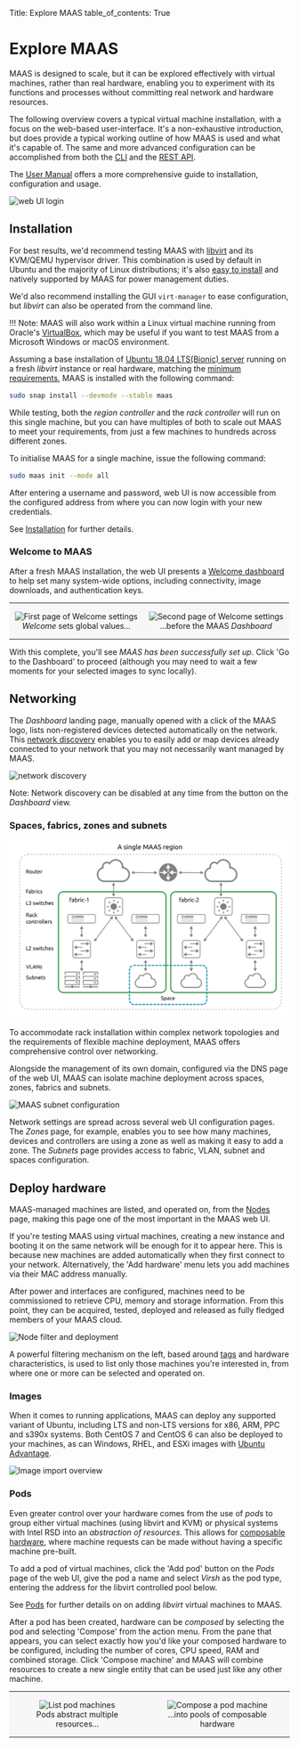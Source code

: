 Title: Explore MAAS
table_of_contents: True

# Explore MAAS

MAAS is designed to scale, but it can be explored effectively with virtual
machines, rather than real hardware, enabling you to experiment with its
functions and processes without committing real network and hardware resources.

The following overview covers a typical virtual machine installation, with a
focus on the web-based user-interface. It's a non-exhaustive introduction, but
does provide a typical working outline of how MAAS is used and what it's
capable of. The same and more advanced configuration can be accomplished from
both the [CLI][manage-cli] and the [REST API][rest-api]. 

The [User Manual][installation] offers a more comprehensive guide to
installation, configuration and usage.

![web UI login][img__login]


## Installation

For best results, we'd recommend testing MAAS with [libvirt][libvirt] and its
KVM/QEMU hypervisor driver. This combination is used by default in Ubuntu and
the majority of Linux distributions; it's also [easy to install][libvirt-install]
and natively supported by MAAS for power management duties.

We'd also recommend installing the GUI `virt-manager` to ease configuration,
but *libvirt* can also be operated from the command line.

!!! Note:
    MAAS will also work within a Linux virtual machine running from Oracle's
    [VirtualBox][virtualbox], which may be useful if you want to test MAAS from
    a Microsoft Windows or macOS environment. 

Assuming a base installation of [Ubuntu 18.04 LTS(Bionic) server][bionic-link]
running on a fresh *libvirt* instance or real hardware, matching the 
[minimum requirements][requirements], MAAS is installed with the following
command:

```bash
sudo snap install --devmode --stable maas
```

While testing, both the *region controller* and the *rack controller* will run
on this single machine, but you can have multiples of both to scale out MAAS to
meet your requirements, from just a few machines to hundreds across different
zones.

To initialise MAAS for a single machine, issue the following command:

```bash
sudo maas init --mode all
```

After entering a username and password, web UI is now accessible from the
configured address from where you can now login with your new credentials.

See [Installation][installation] for further details.

### Welcome to MAAS

After a fresh MAAS installation, the web UI presents a
[Welcome dashboard][welcome-page] to help set many system-wide options,
including connectivity, image downloads, and authentication keys.


<style>
table th, table td {
    background: #f7f7f7;
    border: 0px solid;
    padding: 15px 10px;
}

table.logos {
    background: #f7f7f7;
    border: 0px solid;
    padding: 4px 4px;
}

table.logos th, table.logos td{
    align="center";
    valign="center";
    border: 8px;
    border-style: solid;
    border-color: #ffffff;
  }
</style>

<table width="500" border-width="0px" cellpadding="5">

<tr>

<td align="center" valign="center" border-width="0px" >
<img src="../media/intro-explore__2.4_welcome1.png" alt="First page of Welcome settings" />
<br />
<i>Welcome</i> sets global values...
</td>

<td align="center" valign="center" border-width="0px">
<img src="../media/intro-explore__2.4_welcome2.png" alt="Second page of Welcome settings" />
<br />
...before the MAAS <i>Dashboard</i>
</td>

</tr>

</table>

With this complete, you'll see *MAAS has been successfully set up*. Click 'Go
to the Dashboard' to proceed (although you may need to wait a few moments for
your selected images to sync locally).


## Networking

The *Dashboard* landing page, manually opened with a click of the MAAS logo,
lists non-registered devices detected automatically on the network.  This
[network discovery][device-disco] enables you to easily add or map devices
already connected to your network that you may not necessarily want managed by
MAAS.

![network discovery][img__disco]

Note:
    Network discovery can be disabled at any time from the button on the
    *Dashboard* view.

### Spaces, fabrics, zones and subnets

![MAAS network concepts][img__netconcepts]

To accommodate rack installation within complex network topologies and the
requirements of flexible machine deployment, MAAS offers comprehensive control
over networking.

Alongside the management of its own domain, configured via the DNS page of the
web UI, MAAS can isolate machine deployment across spaces, zones, fabrics and
subnets.

![MAAS subnet configuration][img__subnets]

Network settings are spread across several web UI configuration pages. The
*Zones* page, for example, enables you to see how many machines, devices and
controllers are using a zone as well as making it easy to add a zone. The
*Subnets* page provides access to fabric, VLAN, subnet and spaces
configuration.


## Deploy hardware

MAAS-managed machines are listed, and operated on, from the
[Nodes][node-overview] page, making this page one of the most important in the
MAAS web UI.

If you're testing MAAS using virtual machines, creating a new instance and
booting it on the same network will be enough for it to appear here. This is
because new machines are added automatically when they first connect to your
network.  Alternatively, the 'Add hardware' menu lets you add machines via
their MAC address manually.

After power and interfaces are configured, machines need to be commissioned to
retrieve CPU, memory and storage information. From this point, they can be
acquired, tested, deployed and released as fully fledged members of your MAAS
cloud.

![Node filter and deployment][img__deploy]

A powerful filtering mechanism on the left, based around [tags][tags] and hardware
characteristics, is used to list only those machines you're interested in, from
where one or more can be selected and operated on.


### Images

When it comes to running applications, MAAS can deploy any supported variant of
Ubuntu, including LTS and non-LTS versions for x86, ARM, PPC and s390x systems.
Both CentOS 7 and CentOS 6 can also be deployed to your machines, as can
Windows, RHEL, and ESXi images with [Ubuntu Advantage][ubuntu-advantage].

![Image import overview][img__images]


### Pods

Even greater control over your hardware comes from the use of *pods* to group
either virtual machines (using libvirt and KVM) or physical systems with Intel
RSD into an *abstraction of resources*. This allows for
[composable hardware][composable], where machine requests can be made without
having a specific machine pre-built.

To add a pod of virtual machines, click the 'Add pod' button on the *Pods* page
of the web UI, give the pod a name and select *Virsh* as the pod type, entering
the address for the libvirt controlled pool below. 

See [Pods][kvm-nodes] for further details on on adding *libvirt*
virtual machines to MAAS.

After a pod has been created, hardware can be *composed* by selecting the pod
and selecting 'Compose' from the action menu. From the pane that appears, you
can select exactly how you'd like your composed hardware to be configured,
including the number of cores, CPU speed, RAM and combined storage. Click
'Compose machine' and MAAS will combine resources to create a new single
entity that can be used just like any other machine.

<style>
table th, table td {
    background: #f7f7f7;
    border: 0px solid;
    padding: 15px 10px;
}

table.logos {
    background: #f7f7f7;
    border: 0px solid;
    padding: 4px 4px;
}

table.logos th, table.logos td{
    align="center";
    valign="center";
    border: 8px;
    border-style: solid;
    border-color: #ffffff;
  }
</style>

<table width="500" border-width="0px" cellpadding="5">

<tr>

<td align="center" valign="center" border-width="0px" >
<img src="../media/intro-explore__2.4_pods1.png" alt="List pod machines" />
<br />
Pods abstract multiple resources...
</td>

<td align="center" valign="center" border-width="0px">
<img src="../media/intro-explore__2.4_pods2.png" alt="Compose a pod machine" />
<br />
...into pools of composable hardware
</td>

</tr>

</table>


<!-- IMAGES -->

[img__login]: ../media/intro-explore__2.4_login.png
[img__disco]: ../media/intro-explore__2.4_disco.png
[img__netconcepts]: ../media/intro-concepts__fabrics-spaces.png
[img__subnets]: ../media/intro-explore__2.4_subnets.png
[img__images]: ../media/intro-explore__2.4_images.png
[img__deploy]: ../media/intro-explore__2.4_deploy.png

<!-- LINKS -->

[libvirt]: https://libvirt.org/drvqemu.html
[virtualbox]: https://www.virtualbox.org
[xenial-link]: https://wiki.ubuntu.com/XenialXerus/ReleaseNotes
[bionic-link]: https://wiki.ubuntu.com/BionicBeaver/ReleaseNotes
[libvirt-install]: https://help.ubuntu.com/lts/serverguide/libvirt.html
[ubuntu-advantage]: https://www.ubuntu.com/support
[requirements]: intro-requirements.md#test-environment
[welcome-page]: installconfig-webui-conf-journey.md
[device-disco]: installconfig-network-dev-discovery.md
[node-overview]: nodes-overview.md
[tags]: nodes-tags.md
[composable]: nodes-comp-hw.md
[kvm-nodes]: manage-pods-intro.html
[rest-api]: api.md
[manage-cli]: manage-cli.md
[installation]: installconfig-snap-install.md
